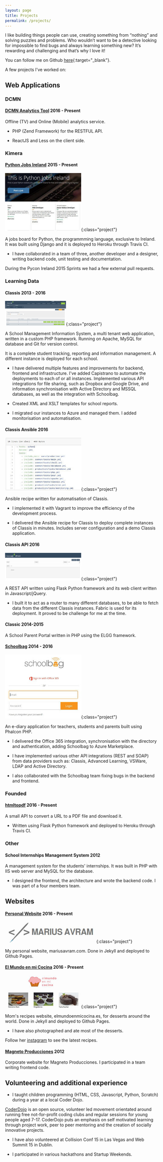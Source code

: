 ```yaml
---
layout: page
title: Projects
permalink: /projects/
---
```


I like building things people can use, creating something from “nothing” and solving puzzles and problems. Who wouldn’t want to be a detective looking for impossible to find bugs and always learning something new? It’s rewarding and challenging and that’s why I love it!

You can follow me on Github [here](https://github.com/mariusavram91){:target="_blank"}.

A few projects I've worked on:

## Web Applications

### DCMN

#### **[DCMN Analytics Tool](http://dcmn.com)** 2016 - Present

Offline (TV) and Online (Mobile) analytics service.

* PHP (Zend Framework) for the RESTFUL API.

* ReactJS and Less on the client side.

### Kimera

#### **[Python Jobs Ireland](http://pythonjobs.ie)** 2015 - Present [<i class="fa fa-github"></i>](https://github.com/kimeraapp/pythonjobs.ie)

![pythonjobs.ie](/assets/projects/pythonjobs.jpg){:class="project"}

A jobs board for Python, the programmming language, exclusive to Ireland. It was built using Django and it is deployed to Heroku through Travis CI.

* I have collaborated in a team of three, another developer and a designer, writing backend code, unit testing and documentation.

During the Pycon Ireland 2015 Sprints we had a few external pull requests.

### Learning Data

#### **Classis** 2013 - 2016 [<i class="fa fa-github"></i>](https://github.com/LearningData/class)

![classis](/assets/projects/classis.jpg){:class="project"}

A School Management Information System, a multi tenant web application, written in a custom PHP framework. Running on Apache, MySQL for database and Git for version control.

It is a complete student tracking, reporting and information management. A different instance is deployed for each school.

* I have delivered multiple features and improvements for backend, frontend and infrastructure. I've added Capistrano to automate the deployments to each of or all instances. Implemented various API integrations for file sharing, such as Dropbox and Google Drive, and information synchronisation with Active Directory and MSSQL databases, as well as the integration with Schoolbag.

* Created XML and XSLT templates for school reports.

* I migrated our instances to Azure and managed them. I added monitorisation and automatisation.

#### **Classis Ansible**  2016 [<i class="fa fa-github"></i>](https://github.com/LearningData/classis-ansible)

![classisansible](/assets/projects/classis_ansible.jpg){:class="project"}

Ansible recipe written for automatisation of Classis.

* I implemented it with Vagrant to improve the efficiency of the development process.

* I delivered the Ansible recipe for Classis to deploy complete instances of Classis in minutes. Includes server configuration and a demo Classis application.

#### **Classis API** 2016

![classisapi](/assets/projects/classis_api.jpg){:class="project"}

A REST API written using Flask Python framework and its web client written in Javascript/jQuery.

* I built it to act as a router to many different databases, to be able to fetch data from the different Classis instances. Fabric is used for its deployment. It proved to be challenge for me at the time.

#### **Classic** 2014-2015

A School Parent Portal written in PHP using the ELGG framework.

#### **[Schoolbag](https://schoolbag.ie)** 2014 - 2016

![schoolbag](/assets/projects/schoolbag.jpg){:class="project"}

An e-diary application for teachers, students and parents built using Phalcon PHP.

* I delivered the Office 365 integration, synchronisation with the directory and authentication, adding Schoolbag to Azure Marketplace.

* I have implemented various other API integrations (REST and SOAP) from data providers such as: Classis, Advanced Learning, VSWare, LDAP and Active Directory. 

* I also collaborated with the Schoolbag team fixing bugs in the backend and frontend.

### Founded

#### **[htmltopdf](http://htmltopdf.mariusavram.com/api)** 2016 - Present [<i class="fa fa-github"></i>](https://github.com/mariusavram91/htmltopdf)

A small API to convert a URL to a PDF file and download it.

* Written using Flask Python framework and deployed to Heroku through Travis CI.

### Other

#### **School Internships Management System** 2012

A management system for the students' internships. It was built in PHP with IIS web server and MySQL for the database.

* I designed the frontend, the architecture and wrote the backend code. I was part of a four members team.

## Websites

#### **[Personal Website](http://mariusavram.com)**  2016 - Present [<i class="fa fa-github"></i>](https://github.com/mariusavram91/mariusavram)

![mariusavram.com](/assets/projects/mariusavram_web.jpg){:class="project"}

My personal website, mariusavram.com. Done in Jekyll and deployed to Github Pages.

#### **[El Mundo en mi Cocina](http://elmundoenmicocina.es)**  2016 - Present [<i class="fa fa-github"></i>](https://github.com/mariusavram91/elmundoenmicocina)

![elmundoenmicocina.es](/assets/projects/elmundoenmicocina_web.jpg){:class="project"}

Mom's recipes website, elmundoenmicocina.es, for desserts around the world. Done in Jekyll and deployed to Github Pages.

* I have also photographed and ate most of the desserts.

Follow her [instagram](https://instagram.com/elmundoenmicocina) to see the latest recipes.

#### **[Magneto Producciones](http://www.magnetoproducciones.com)**  2012

Corporate website for Magneto Producciones. I participated in a team writing frontend code.

## Volunteering and additional experience

* I taught children programming (HTML, CSS, Javascript, Python, Scratch) during a year at a local Coder Dojo.

[CoderDojo](https://coderdojo.com/) is an open source, volunteer led movement orientated around running free not-for-profit coding clubs and regular sessions for young people aged 7-17. CoderDojo puts an emphasis on self motivated learning through project work, peer to peer mentoring and the creation of socially innovative projects.

* I have also volunteered at Collision Conf 15 in Las Vegas and Web Summit 15 in Dublin.

* I participated in various hackathons and Startup Weekends.
